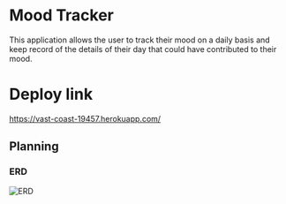 # Mood Tracker

This application allows the user to track their mood on a daily basis and keep record of the details of their day that could have contributed to their mood.

# Deploy link
https://vast-coast-19457.herokuapp.com/

## Planning

### ERD
![ERD](https://i.ibb.co/HGmhcxq/Mood-Tracker-ERD.jpg)
